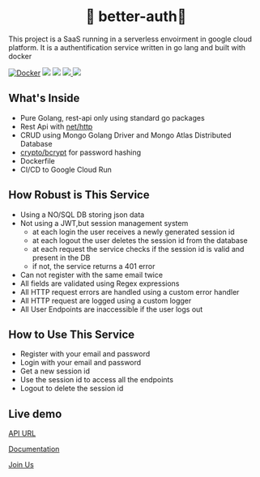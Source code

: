 <h1 align="center">🎉 better-auth🎉</h1>
This project is a SaaS running in a serverless envoirment in google cloud platform. It is a authentification service written in go lang and built with docker

[![Docker](https://github.com/it-bahn/better-auth/actions/workflows/deploy-to-cloud-run.yml/badge.svg)](https://github.com/techonomylabs/better-auth/actions/workflows/deploy-to-cloud-run.yml)
<img src="https://img.shields.io/github/workflow/status/it-bahn/better-auth/Docker?label=GCP%20CLOUD%20RUN"/>
<img src="https://img.shields.io/github/license/it-bahn/better-auth" />
<a href="https://github.com/it-bahn/better-auth/issues">
<img src="https://img.shields.io/github/issues/it-bahn/better-auth" />
</a>
<img src="https://img.shields.io/github/languages/count/it-bahn/better-auth?style=flat-square"/>


## What's Inside

- Pure Golang, rest-api only using standard go packages
- Rest Api with [net/http](https://golang.org/pkg/net/http/)
- CRUD using Mongo Golang Driver and Mongo Atlas Distributed Database
- [crypto/bcrypt](https://golang.org/x/crypto/bcrypt) for password hashing
- Dockerfile
- CI/CD to Google Cloud Run

## How Robust is This Service
- Using a NO/SQL DB storing json data
- Not using a JWT,but session management system
  - at each login the user receives a newly generated session id
  - at each logout the user deletes the session id from the database
  - at each request the service checks if the session id is valid and present in the DB
  - if not, the service returns a 401 error
- Can not register with the same email twice
- All fields are validated using Regex expressions
- All HTTP request errors are handled using a custom error handler
- All HTTP request are logged using a custom logger
- All User Endpoints are inaccessible if the user logs out

## How to Use This Service
- Register with your email and password
- Login with your email and password
- Get a new session id
- Use the session id to access all the endpoints
- Logout to delete the session id

## Live demo

[API URL](https://techonomy-labs-o2k3wv2fsq-uc.a.run.app/api/v1/)

[Documentation](https://documenter.getpostman.com/view/21725756/UzJHRdXy)

[Join Us](https://app.getpostman.com/join-team?invite_code=40a4a16810b9f88648390722e98b8e79)

